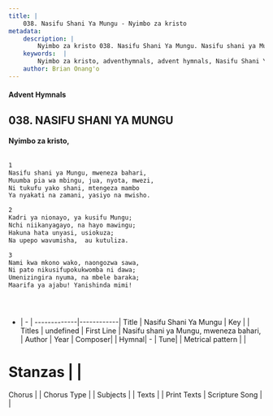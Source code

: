 ```yaml
---
title: |
    038. Nasifu Shani Ya Mungu - Nyimbo za kristo
metadata:
    description: |
        Nyimbo za kristo 038. Nasifu Shani Ya Mungu. Nasifu shani ya Mungu, mweneza bahari, Muumba pia wa mbingu, jua, nyota, mwezi, Ni tukufu yako shani, mtengeza mambo Ya nyakati na zamani, yasiyo na mwisho.  
    keywords:  |
        Nyimbo za kristo, adventhymnals, advent hymnals, Nasifu Shani Ya Mungu, Nasifu shani ya Mungu, mweneza bahari,. 
    author: Brian Onang'o
---
```


#### Advent Hymnals
## 038. NASIFU SHANI YA MUNGU
####  Nyimbo za kristo,

```txt

1
Nasifu shani ya Mungu, mweneza bahari,
Muumba pia wa mbingu, jua, nyota, mwezi,
Ni tukufu yako shani, mtengeza mambo
Ya nyakati na zamani, yasiyo na mwisho.

2
Kadri ya nionayo, ya kusifu Mungu;
Nchi niikanyagayo, na hayo mawingu;
Hakuna hata unyasi, usiokuza;
Na upepo wavumisha,  au kutuliza.

3
Nami kwa mkono wako, naongozwa sawa,
Ni pato nikusifupokukwomba ni dawa;
Umenizingira nyuma, na mbele baraka;
Maarifa ya ajabu! Yanishinda mimi!





```

- |   -  |
-------------|------------|
Title | Nasifu Shani Ya Mungu |
Key |  |
Titles | undefined |
First Line | Nasifu shani ya Mungu, mweneza bahari, |
Author | 
Year | 
Composer| |
Hymnal|  - |
Tune|  |
Metrical pattern | |
# Stanzas |  |
Chorus |  |
Chorus Type |  |
Subjects | |
Texts |  |
Print Texts | 
Scripture Song |  |
    
